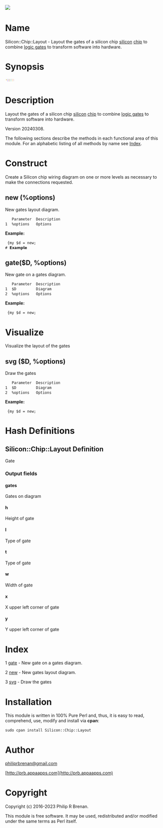 <div>
    <p><a href="https://github.com/philiprbrenan/SiliconChipLayout"><img src="https://github.com/philiprbrenan/SiliconChipLayout/workflows/Test/badge.svg"></a>
</div>

# Name

Silicon::Chip::Layout - Layout the gates of a silicon chip [silicon](https://en.wikipedia.org/wiki/Silicon) [chip](https://en.wikipedia.org/wiki/Integrated_circuit) to combine [logic gates](https://en.wikipedia.org/wiki/Logic_gate) to transform software into hardware.

# Synopsis

<div>
    <p><img src="https://raw.githubusercontent.com/philiprbrenan/SiliconChipLayout/main/lib/Silicon/Chip/input1.svg">
</div>

# Description

Layout the gates of a silicon chip [silicon](https://en.wikipedia.org/wiki/Silicon) [chip](https://en.wikipedia.org/wiki/Integrated_circuit) to combine [logic gates](https://en.wikipedia.org/wiki/Logic_gate) to transform software into hardware.

Version 20240308.

The following sections describe the methods in each functional area of this
module.  For an alphabetic listing of all methods by name see [Index](#index).

# Construct

Create a Silicon chip wiring diagram on one or more levels as necessary to make the connections requested.

## new (%options)

New gates layout diagram.

       Parameter  Description
    1  %options   Options

**Example:**

     {my $d = new;                                                                      # 𝗘𝘅𝗮𝗺𝗽𝗹𝗲

    

## gate($D, %options)

New gate on a gates diagram.

       Parameter  Description
    1  $D         Diagram
    2  %options   Options

**Example:**

     {my $d = new;                                                                    
    

# Visualize

Visualize the layout of the gates

## svg ($D, %options)

Draw the gates

       Parameter  Description
    1  $D         Diagram
    2  %options   Options

**Example:**

     {my $d = new;                                                                    
    

# Hash Definitions

## Silicon::Chip::Layout Definition

Gate

### Output fields

#### gates

Gates on diagram

#### h

Height of gate

#### l

Type of gate

#### t

Type of gate

#### w

Width of gate

#### x

X upper left corner of gate

#### y

Y upper left corner of gate

# Index

1 [gate](#gate) - New gate on a gates diagram.

2 [new](#new) - New gates layout diagram.

3 [svg](#svg) - Draw the gates

# Installation

This module is written in 100% Pure Perl and, thus, it is easy to read,
comprehend, use, modify and install via **cpan**:

    sudo cpan install Silicon::Chip::Layout

# Author

[philiprbrenan@gmail.com](mailto:philiprbrenan@gmail.com)

[http://prb.appaapps.com](http://prb.appaapps.com)

# Copyright

Copyright (c) 2016-2023 Philip R Brenan.

This module is free software. It may be used, redistributed and/or modified
under the same terms as Perl itself.
